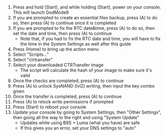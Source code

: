 1. Press and hold (Start), and while holding (Start), power on your console. This will launch GodMode9
1. If you are prompted to create an essential files backup, press (A) to do so, then press (A) to continue once it is completed
1. If you are prompted to fix the RTC date&time, press (A) to do so, then set the date and time, then press (A) to continue
    + Note that, if you had to fix the RTC date and time, you will have to fix the time in the System Settings as well after this guide
1. Press (Home) to bring up the action menu
1. Select "Scripts..."
1. Select "ctrtransfer"
1. Select your downloaded CTRTransfer image
    + The script will calculate the hash of your image to make sure it's valid
1. Once the checks are completed, press (A) to continue
1. Press (A) to unlock SysNAND (lvl2) writing, then input the key combo given
1. Once the transfer is completed, press (A) to continue
1. Press (A) to relock write permissions if prompted
1. Press (Start) to reboot your console
1. Update your console by going to System Settings, then "Other Settings", then going all the way to the right and using "System Update"
    + Updates while using B9S + Luma (what you have) are safe
    + If this gives you an error, set your DNS settings to "auto"

